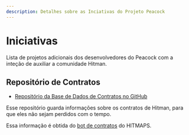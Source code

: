```yaml
---
description: Detalhes sobre as Inciativas do Projeto Peacock
---
```


# Iniciativas

Lista de projetos adicionais dos desenvolvedores do Peacock com a inteção de auxiliar a comunidade Hitman.

## Repositório de Contratos

-   [Repositório da Base de Dados de Contratos no GitHub](https://github.com/thepeacockproject/Contracts)

Esse repositório guarda informações sobre os contratos de Hitman, para que eles não sejam perdidos com o tempo.

Essa informação é obtida do [bot de contratos](https://bot.hitmaps.com/) do HITMAPS.
